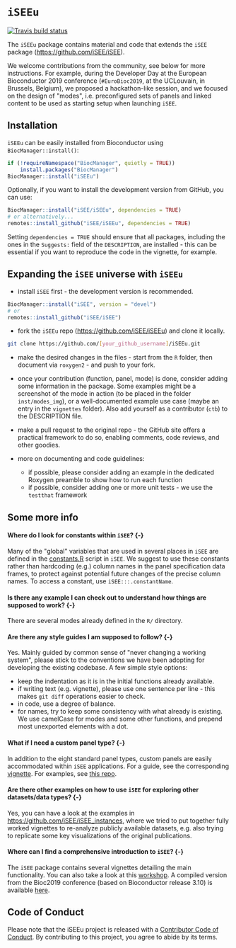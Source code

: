 # `iSEEu`

<!-- badges: start -->

[![Travis build status](https://travis-ci.com/iSEE/iSEEu.svg?branch=master)](https://travis-ci.com/iSEE/iSEEu)
<!-- badges: end -->

The `iSEEu` package contains material and code that extends the `iSEE` package (https://github.com/iSEE/iSEE).

We welcome contributions from the community, see below for more instructions. 
For example, during the Developer Day at the European Bioconductor 2019 conference (`#EuroBioc2019`, at the UCLouvain, in Brussels, Belgium), we proposed a hackathon-like session, and we focused on the design of "modes", i.e. preconfigured sets of panels and linked content to be used as starting setup when launching `iSEE`.

## Installation

`iSEEu` can be easily installed from Bioconductor using `BiocManager::install()`:

```r
if (!requireNamespace("BiocManager", quietly = TRUE))
    install.packages("BiocManager")
BiocManager::install("iSEEu")
```

Optionally, if you want to install the development version from GitHub, you can use:

```r
BiocManager::install("iSEE/iSEEu", dependencies = TRUE)
# or alternatively...
remotes::install_github("iSEE/iSEEu", dependencies = TRUE)
```

Setting `dependencies = TRUE` should ensure that all packages, including the ones in the `Suggests:` field of the `DESCRIPTION`, are installed - this can be essential if you want to reproduce the code in the vignette, for example.


## Expanding the `iSEE` universe with `iSEEu`

- install `iSEE` first - the development version is recommended.

```r
BiocManager::install("iSEE", version = "devel")
# or
remotes::install_github("iSEE/iSEE")
```

- fork the `iSEEu` repo (https://github.com/iSEE/iSEEu) and clone it locally.

```bash
git clone https://github.com/[your_github_username]/iSEEu.git
```

- make the desired changes in the files - start from the `R` folder, then document via `roxygen2` - and push to your fork. 

- once your contribution (function, panel, mode) is done, consider adding some information in the package.
  Some examples might be a screenshot of the mode in action (to be placed in the folder `inst/modes_img`), or a well-documented example use case (maybe an entry in the `vignettes` folder). Also add yourself as a contributor (`ctb`) to the DESCRIPTION file.

- make a pull request to the original repo - the GitHub site offers a practical framework to do so, enabling comments, code reviews, and other goodies.

- more on documenting and code guidelines:
  - if possible, please consider adding an example in the dedicated Roxygen preamble to show how to run each function
  - if possible, consider adding one or more unit tests - we use the `testthat` framework


## Some more info

#### Where do I look for constants within `iSEE`? {-}

Many of the "global" variables that are used in several places in `iSEE` are defined in the [constants.R](https://github.com/iSEE/iSEE/blob/master/R/constants.R) script in `iSEE`. 
We suggest to use these constants rather than hardcoding (e.g.) column names in the panel specification data frames, to protect against potential future changes of the precise column names. 
To access a constant, use `iSEE:::.constantName`. 

#### Is there any example I can check out to understand how things are supposed to work? {-}

There are several modes already defined in the `R/` directory. 

#### Are there any style guides I am supposed to follow? {-}

Yes. 
Mainly guided by common sense of "never changing a working system", please stick to the conventions we have been adopting for developing the existing codebase.
A few simple style options:

- keep the indentation as it is in the initial functions already available.
- if writing text (e.g. vignette), please use one sentence per line - this makes `git diff` operations easier to check.
- in code, use a degree of balance.
- for names, try to keep some consistency with what already is existing.
  We use camelCase for modes and some other functions, and prepend most unexported elements with a dot.

#### What if I need a custom panel type? {-}

In addition to the eight standard panel types, custom panels are easily accommodated within `iSEE` applications. 
For a guide, see the corresponding [vignette](https://bioconductor.org/packages/release/bioc/vignettes/iSEE/inst/doc/custom.html). 
For examples, see [this repo](https://github.com/iSEE/iSEE_custom).

#### Are there other examples on how to use `iSEE` for exploring other datasets/data types? {-}

Yes, you can have a look at the examples in https://github.com/iSEE/iSEE_instances, where we tried to put together fully worked vignettes to re-analyze publicly available datasets, e.g. also trying to replicate some key visualizations of the original publications.

#### Where can I find a comprehensive introduction to `iSEE`? {-}

The `iSEE` package contains several vignettes detailing the main functionality. 
You can also take a look at this [workshop](https://isee.github.io/iSEEWorkshop2019/index.html). 
A compiled version from the Bioc2019 conference (based on Bioconductor release 3.10) is available [here](http://biocworkshops2019.bioconductor.org.s3-website-us-east-1.amazonaws.com/page/iSEEWorkshop2019__iSEE-lab/).

## Code of Conduct
  
Please note that the iSEEu project is released with a [Contributor Code of Conduct](https://contributor-covenant.org/version/2/0/CODE_OF_CONDUCT.html). 
By contributing to this project, you agree to abide by its terms.
